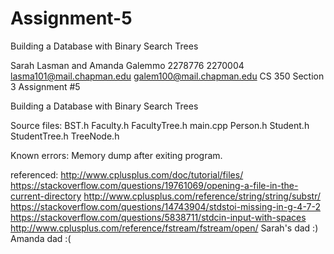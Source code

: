 # Assignment-5
Building a Database with Binary Search Trees


Sarah Lasman and Amanda Galemmo
2278776          2270004
lasma101@mail.chapman.edu  galem100@mail.chapman.edu
CS 350 Section 3
Assignment #5

Building a Database with Binary Search Trees

Source files:
BST.h
Faculty.h
FacultyTree.h
main.cpp
Person.h
Student.h
StudentTree.h
TreeNode.h

Known errors: Memory dump after exiting program.

referenced:
http://www.cplusplus.com/doc/tutorial/files/
https://stackoverflow.com/questions/19761069/opening-a-file-in-the-current-directory
http://www.cplusplus.com/reference/string/string/substr/
https://stackoverflow.com/questions/14743904/stdstoi-missing-in-g-4-7-2
https://stackoverflow.com/questions/5838711/stdcin-input-with-spaces
http://www.cplusplus.com/reference/fstream/fstream/open/
Sarah's dad :)
Amanda dad :(
